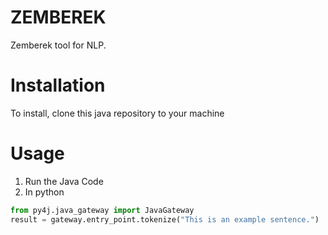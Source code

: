 
# ZEMBEREK

Zemberek tool for NLP.

# Installation

To install, clone this java repository to your machine

# Usage

1. Run the Java Code
2. In python 
```python
from py4j.java_gateway import JavaGateway
result = gateway.entry_point.tokenize("This is an example sentence.")
```